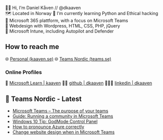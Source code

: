 🧔🏼 Hi, I’m Daniel Kåven // @dkaaven <br>
🗺️ Located in Norway
🌱 I’m currently learning Python and Ethical hacking<br>
🥇 Microsoft 365 plattform, with a focus on Microsoft Teams<br>
🥈 Webdesign with Wordpress, HTML, CSS, PHP, jQuery <br>
🥉 Microsoft Intune, including Autopilot and Defender <br>

## How to reach me
🌐 [Personal (kaaven.se)](https://kaaven.se)
🌐 [Teams Nordic (teams.se)](https://teams.se)

### Online Profiles
📖 [Microsoft Learn | kaaven](https://docs.microsoft.com/nb-no/users/kaaven/)
👨‍💻 [github | dkaaven](https://github.com/dkaaven)
👨🏼‍💼 [linkedin | dkaaven](https://linkedin.com/in/dkaaven)


## 📰 Teams Nordic - Latest
<!-- BLOG-POST-LIST:START -->
- [Microsoft Teams – The purpose of your teams](https://teams.se/microsoft-teams-the-purpose-of-your-teams/)
- [Guide: Running a community in Microsoft Teams](https://teams.se/guide-running-a-community-in-microsoft-teams/)
- [Windows 10 Tip: GodMode Control Panel](https://teams.se/windows-10-tip-godmode-control-panel/)
- [How to pronounce Azure correctly](https://teams.se/how-to-pronounce-azure-correctly/)
- [Change website design when in Microsoft Teams](https://teams.se/change-website-design-when-in-microsoft-teams/)
<!-- BLOG-POST-LIST:END -->




